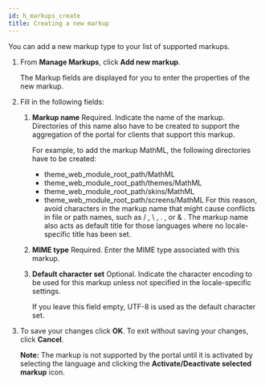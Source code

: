 ```yaml
---
id: h_markups_create
title: Creating a new markup
---
```





You can add a new markup type to your list of supported markups.

1.  From **Manage Markups**, click **Add new markup**.

    The Markup fields are displayed for you to enter the properties of the new markup.

2.  Fill in the following fields:

    1.  **Markup name** Required. Indicate the name of the markup. Directories of this name also have to be created to support the aggregation of the portal for clients that support this markup.

        For example, to add the markup MathML, the following directories have to be created:

        -   theme\_web\_module\_root\_path/MathML
        -   theme\_web\_module\_root\_path/themes/MathML
        -   theme\_web\_module\_root\_path/skins/MathML
        -   theme\_web\_module\_root\_path/screens/MathML
        For this reason, avoid characters in the markup name that might cause conflicts in file or path names, such as / , \\ , . , or & . The markup name also acts as default title for those languages where no locale-specific title has been set.

    2.  **MIME type** Required. Enter the MIME type associated with this markup.

    3.  **Default character set** Optional. Indicate the character encoding to be used for this markup unless not specified in the locale-specific settings.

        If you leave this field empty, UTF-8 is used as the default character set.

3.  To save your changes click **OK**. To exit without saving your changes, click **Cancel**.

    **Note:** The markup is not supported by the portal until it is activated by selecting the language and clicking the **Activate/Deactivate selected markup** icon.


